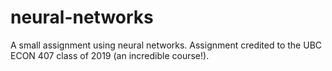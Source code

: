 # neural-networks
A small assignment using neural networks. Assignment credited to the UBC ECON 407 class of 2019 (an incredible course!).
